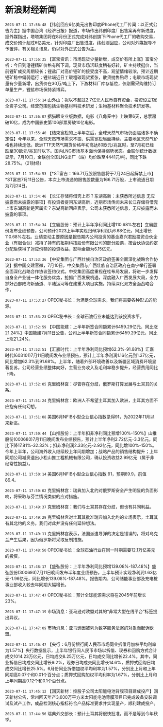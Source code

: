 # 新浪财经新闻
`2023-07-11 17:56:48` 【纬创回应6亿美元出售印度iPhone代工厂传闻：以正式公告为主】据中国台湾《经济日报》报道，市场传出纬创印度厂出售案再有新进度，据外媒指出，塔塔集团将在8月份正式完成对纬创旗下iPhone代工厂的收购交易，成交价预计超过6亿美元，针对印度厂出售进度，纬创则回应，公司对外媒报导不予置评，有关相关讯息，仍以对外正式公告为主。

`2023-07-11 17:56:35` 【富宝资讯：市场现货少量新增，成交价有所上涨】富宝分析：今日到港锂精矿价格有所下调，现货市场活跃度稍有好转，矿主持续挺价，当前锂矿成交周期较长；锂盐厂对高价锂矿的接受度不高，观望情绪较浓，预计近期锂矿稳中偏弱运行；锂盐端近日工碳粗碳现货紧张，散货抛售殆尽；电碳市场现货量有少量新增，出货价在30万/吨上下，下游材料厂库存低位，仅刚需采购维持订单量生产，锂盐市场保持紧博弈。

`2023-07-11 17:56:14` 山外山：拟以不超过2.7亿元人民币自有资金，投资设立1家全资子公司。经营范围包括生物基材料技术研发；生物基材料聚合技术研发等。

`2023-07-11 17:56:07` 据猫眼专业版数据，电影《八角笼中》上映第6天，总票房破10亿，成为中国影史第106部票房破10亿电影。

`2023-07-11 17:55:40` 【结束宽松的上半年之后，全球天然气市场仍面临诸多不确定性】今年以来，全球天然市场需求不振、供需宽松局面持续，主要地区天然气价格也持续走低。欧洲TTF天然气期货价格年初高达80欧元/兆瓦时，至7月初已经跌至30欧元/兆瓦时以下。国内LNG市场基本面也保持弱势状态。金联创统计数据显示，7月10日，金联创全国LNG出厂（站）均价跌至4441元/吨，同比下跌28.75%。（21财经）

`2023-07-11 17:54:53` 【*ST富吉：166.71万股限售股将于7月24日起解禁上市】*ST富吉7月11日公告，本次上市流通的限售股数量为166.71万股，上市流通日期为7月24日。

`2023-07-11 17:54:46` 【长江存储将借壳上市？东湖高新：未获悉所述信息 无应披露而未披露的事项】有投资者提问东湖高新，近期市场传闻未来长江存储将借壳上市东湖高新是否属实？东湖高新回应表示，公司未获悉所述信息，无应披露而未披露的事项。

`2023-07-11 17:54:34` 【立霸股份：预计上半年净利同比增110.68%左右】立霸股份发布业绩预告，公司预计2023上半年实现归母净利润为6.68亿元，同比增长110.68%左右。业绩变动主要原因是报告期内公司投资的基金嘉兴君励投资合伙企业（有限合伙）减持了持有的拓荆科技股份有限公司的部分股票，按合伙协议约定分配后获得了对应份额的投资收益，影响金额为6.15亿元。

`2023-07-11 17:53:36` 【中交集团与广西壮族自治区政府签署全面深化战略合作协议】据中国交建官微，7月10日，中交集团与广西壮族自治区政府在南宁举行签署全面深化战略合作协议签约仪式。中交集团高度重视在桂布局发展，将进一步发挥自身全产业链一体化服务优势，抢抓广西发展机遇，深度融入广西发展大局，全力抓好西部陆海新通道、平陆运河等在建重大项目实施，持续深化双方全面战略合作，

`2023-07-11 17:53:27` OPEC秘书长：为满足全球需求，我们将需要各种形式的能源。

`2023-07-11 17:53:23` OPEC秘书长：全球石油行业未能达到该投资水平。

`2023-07-11 17:52:59` 【中国能建：上半年新签合同额累计6459.29亿元，同比涨21.24%】中国能建7月11日公告，公司上半年新签合同额累计6459.29亿元，同比上涨21.24%。

`2023-07-11 17:52:51` 【汇嘉时代：上半年净利同比预增62.3%-91.68%】汇嘉时代(603101)7月11日晚间发布业绩预告，预计上半年净利润1.16亿元到1.37亿元，同比增加62.3%到91.68%。上半年，随着外部环境改善以及新疆区域消费环境显著复苏，公司经营业绩整体向好，主营业务收入及毛利率稳步提升，经营费用同比下降。

`2023-07-11 17:52:05` 克里姆林宫：尽管存在分歧，俄罗斯打算发展与土耳其的关系。

`2023-07-11 17:51:24` 克里姆林宫：欧洲人不希望土耳其加入欧洲，土耳其方面不应抱有任何幻想。

`2023-07-11 17:51:08` 美国6月NFIB小型企业信心指数录得91，为2022年11月以来新高。

`2023-07-11 17:50:44` 【山推股份：上半年扣非净利同比预增100%-150%】山推股份(000680)7月11日晚间发布业绩预告，预计上半年净利2.72亿元-3.3亿元，同比下降17.81%-32.33%；扣非净利润2.33亿元-2.92亿元，同比增100%-150%。今年上半年，公司海外收入继续较上年同期增加；战略产品的销售结构提升；上年同期公司减资退出小松山推工程机械有限公司，确认投资收益2.99亿元（属于非经常性损益）。

`2023-07-11 17:50:14` 美国6月NFIB小型企业信心指数 91，预期89.9，前值89.4。

`2023-07-11 17:50:02` 克里姆林宫：瑞典加入北约对俄罗斯安全产生明显的负面影响，将采取与芬兰情况类似的应对措施。

`2023-07-11 17:49:37` 克里姆林宫：我们与土耳其存在分歧，但也有共同利益。

`2023-07-11 17:49:29` 克里姆林宫对土耳其批准瑞典加入北约的立场表示，土耳其有其北约的义务，我们对此并没有任何延伸想法。

`2023-07-11 17:49:11` 克里姆林宫表示，法国派遣导弹的决定是错误的，将对乌克兰产生后果，因为俄罗斯将采取反制措施。

`2023-07-11 17:48:50` OPEC秘书长：全球石油行业在同一时期需要12.1万亿美元的投资。

`2023-07-11 17:48:17` 【盛弘股份：上半年净利同比预增139.08%-187.48%】盛弘股份(300693)7月11日晚间发布半年度业绩预告，上半年预计实现净利润1.63亿元-1.96亿元，同比增长139.08%-187.48%。报告期内，公司储能事业部及充电桩事业部收入较去年同期大幅增长。

`2023-07-11 17:47:47` OPEC秘书长：预计全球能源需求将在2045年前增长23%。

`2023-07-11 17:47:19` 市场消息：亚马逊对欧盟对其的“非常大型在线平台”标签提出异议。

`2023-07-11 17:47:09` 市场消息：亚马逊因被列为数字服务法案的对象而起诉欧盟。

`2023-07-11 17:46:47` 【央行：6月份银行间人民币市场同业拆借月加权平均利率为1.57%】央行数据显示，上半年银行间人民币市场以拆借、现券和回购方式合计成交1014.23万亿元，日均成交8.25万亿元，日均成交同比增长22.4%。其中，同业拆借日均成交同比增长9.2%，现券日均成交同比增长14.6%，质押式回购日均成交同比增长25.5%。6月份同业拆借加权平均利率为1.57%，分别比上月和上年同期高0.07个和0.01个百分点；质押式回购加权平均利率为1.67%，分别比上月和上年同期高0.12个和0.1个百分点。

`2023-07-11 17:45:12` 【回天新材：控股子公司太阳能电池背膜项目建成投产】回天新材公告，常州回天年产3,600万平方米太阳能电池背膜项目已完成设备安装调试及试产工作，成品检测核心指标符合产品标准要求并实现量产，顺利建成投产。

`2023-07-11 17:44:56` 瑞典外交部长：预计土耳其将很快批准，而不是等到今年秋季。

